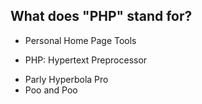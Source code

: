 ## What does "PHP" stand for?
 - Personal Home Page Tools
 + PHP: Hypertext Preprocessor
 - Parly Hyperbola Pro
 - Poo and Poo
 
